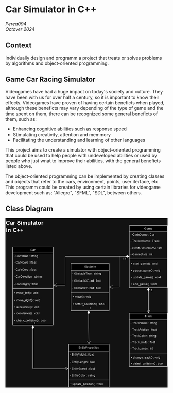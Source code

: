 # Car Simulator in C++
*Perea094* \
*Octover 2024* 

## Context
Individually design and programm a project that treats or solves problems by algorithms and object-oriented programming.

## Game Car Racing Simulator
Videogames have had a huge impact on today's society and culture. They have been with us for over half a century, so it is important to know their effects. 
Videogames have proven of having certain beneficts when played, although these beneficts may vary depending of the type of game and the time spent on them, there can be recognized some general beneficts of them, such as:
* Enhancing cognitive abilities such as response speed
* Stimulating creativity, attention and memmory
* Facilitating the understanding and learning of other languages

This project aims to create a simulator with object-oriented programming that could be used to help people with undeveloped abilities or used by people who just wnat to improve their abilities, with the general beneficts listed above. 

The object-oriented programming can be implemented by creating classes and objects that refer to the cars, environment, points, user iterface, etc.
This programm could be created by using certain libraries for videogame development such as; "Allegro", "SFML", "SDL", between others.

## Class Diagram
![Class diagram of the project Car simulation in C++](images/class_diagram(1).jpg)
